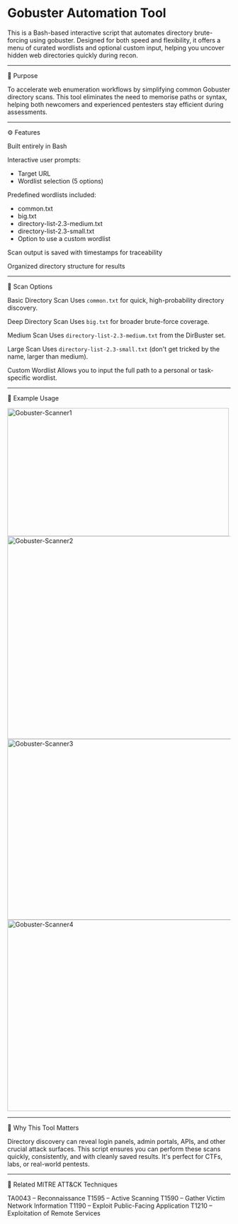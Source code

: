 # Gobuster Automation Tool

This is a Bash-based interactive script that automates directory brute-forcing using gobuster. Designed for both speed and flexibility, it offers a menu of curated wordlists and optional custom input, helping you uncover hidden web directories quickly during recon.

---

🎯 Purpose

To accelerate web enumeration workflows by simplifying common Gobuster directory scans. This tool eliminates the need to memorise paths or syntax, helping both newcomers and experienced pentesters stay efficient during assessments.

---

⚙️ Features

Built entirely in Bash

Interactive user prompts:
 - Target URL
 - Wordlist selection (5 options)

Predefined wordlists included:
 - common.txt
 - big.txt
 - directory-list-2.3-medium.txt
 - directory-list-2.3-small.txt
 - Option to use a custom wordlist

Scan output is saved with timestamps for traceability

Organized directory structure for results

---

🧪 Scan Options

Basic Directory Scan
  Uses `common.txt` for quick, high-probability directory discovery.

Deep Directory Scan
  Uses `big.txt` for broader brute-force coverage.

Medium Scan
  Uses `directory-list-2.3-medium.txt` from the DirBuster set.

Large Scan
  Uses `directory-list-2.3-small.txt` (don't get tricked by the name, larger than medium).

Custom Wordlist
  Allows you to input the full path to a personal or task-specific wordlist.

---

📸 Example Usage

<img width="500" height="289" alt="Gobuster-Scanner1" src="https://github.com/user-attachments/assets/740b81e1-cabd-4fba-94bf-c1afbb9887ac" />
<img width="591" height="458" alt="Gobuster-Scanner2" src="https://github.com/user-attachments/assets/9609e601-6c91-467e-b371-781375345c13" />
<img width="768" height="408" alt="Gobuster-Scanner3" src="https://github.com/user-attachments/assets/ce603e28-b690-4724-859e-153f41813bec" />
<img width="998" height="432" alt="Gobuster-Scanner4" src="https://github.com/user-attachments/assets/18c0d2ad-6bde-41a2-a9a2-1af772b1f9ef" />

---

🧠 Why This Tool Matters

Directory discovery can reveal login panels, admin portals, APIs, and other crucial attack surfaces. This script ensures you can perform these scans quickly, consistently, and with cleanly saved results. It's perfect for CTFs, labs, or real-world pentests.

---

📎 Related MITRE ATT&CK Techniques

TA0043 – Reconnaissance
T1595 – Active Scanning
T1590 – Gather Victim Network Information
T1190 – Exploit Public-Facing Application
T1210 – Exploitation of Remote Services
